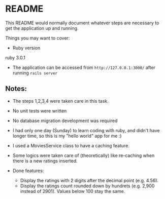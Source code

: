 # README

This README would normally document whatever steps are necessary to get the
application up and running.

Things you may want to cover:

* Ruby version

ruby 3.0.1

* The application can be accessed from
`http://127.0.0.1:3000/` after running `rails server`

## **Notes:**


- The steps 1,2,3,4 were taken care in this task.
- No unit tests were written
- No database migration development was required
- I had only one day (Sunday) to learn coding with ruby, and didn't have longer time, so this is my "hello world" app for me :)
- I used a MoviesService class to have a caching feature.
- Some logics were taken care of (theoretically) like re-caching when there is a new ratings inserted.
- Done features:
  
    - Display the ratings with 2 digits after the decimal point (e.g. 4.56).
    - Display the ratings count rounded down by hundrets (e.g. 2,900 instead of 2901). Values below 100 stay the same.